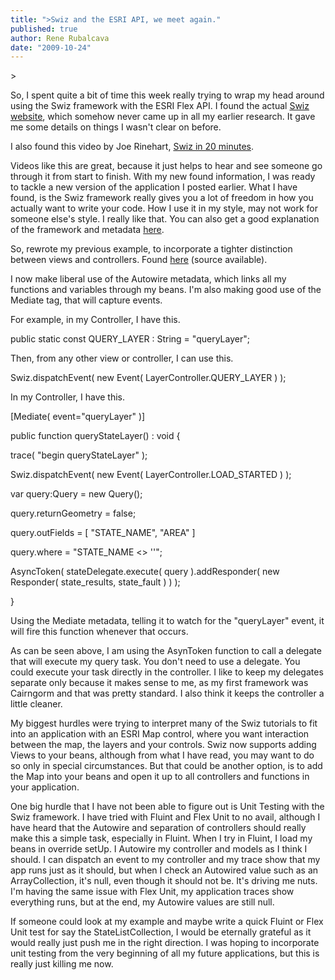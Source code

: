 ```yaml
---
title: ">Swiz and the ESRI API, we meet again."
published: true
author: Rene Rubalcava
date: "2009-10-24"
---
```


\>

So, I spent quite a bit of time this week really trying to wrap my head around using the Swiz framework with the ESRI Flex API. I found the actual [Swiz website](http://swizframework.org/), which somehow never came up in all my earlier research. It gave me some details on things I wasn't clear on before.

  

I also found this video by Joe Rinehart, [Swiz in 20 minutes](http://www.firemoss.com/index.cfm/2009/10/21/Swiz-in-20-minutes-video--byebye-boilerplate).

Videos like this are great, because it just helps to hear and see someone go through it from start to finish. With my new found information, I was ready to tackle a new version of the application I posted earlier. What I have found, is the Swiz framework really gives you a lot of freedom in how you actually want to write your code. How I use it in my style, may not work for someone else's style. I really like that. You can also get a good explanation of the framework and metadata [here](http://swizframework.org/docs/getting-started/).

  

So, rewrote my previous example, to incorporate a tighter distinction between views and controllers. Found [here](http://odoe.net/thelab/flex/swizmapsimple/SwizMapSimple.html) (source available).

I now make liberal use of the Autowire metadata, which links all my functions and variables through my beans. I'm also making good use of the Mediate tag, that will capture events.

  

For example, in my Controller, I have this.

public static const QUERY\_LAYER : String = "queryLayer";

  

Then, from any other view or controller, I can use this.

Swiz.dispatchEvent( new Event( LayerController.QUERY\_LAYER ) );

  

In my Controller, I have this.

\[Mediate( event="queryLayer" )\]

public function queryStateLayer() : void {

trace( "begin queryStateLayer" );

Swiz.dispatchEvent( new Event( LayerController.LOAD\_STARTED ) );

var query:Query = new Query();

query.returnGeometry = false;

query.outFields = \[ "STATE\_NAME", "AREA" \]

query.where = "STATE\_NAME <> ''";

AsyncToken( stateDelegate.execute( query ).addResponder( new Responder( state\_results, state\_fault ) ) );

}

  

Using the Mediate metadata, telling it to watch for the "queryLayer" event, it will fire this function whenever that occurs.

  

As can be seen above, I am using the AsynToken function to call a delegate that will execute my query task. You don't need to use a delegate. You could execute your task directly in the controller. I like to keep my delegates separate only because it makes sense to me, as my first framework was Cairngorm and that was pretty standard. I also think it keeps the controller a little cleaner.

  

My biggest hurdles were trying to interpret many of the Swiz tutorials to fit into an application with an ESRI Map control, where you want interaction between the map, the layers and your controls. Swiz now supports adding Views to your beans, although from what I have read, you may want to do so only in special circumstances. But that could be another option, is to add the Map into your beans and open it up to all controllers and functions in your application.

  

One big hurdle that I have not been able to figure out is Unit Testing with the Swiz framework. I have tried with Fluint and Flex Unit to no avail, although I have heard that the Autowire and separation of controllers should really make this a simple task, especially in Fluint. When I try in Fluint, I load my beans in override setUp. I Autowire my controller and models as I think I should. I can dispatch an event to my controller and my trace show that my app runs just as it should, but when I check an Autowired value such as an ArrayCollection, it's null, even though it should not be. It's driving me nuts. I'm having the same issue with Flex Unit, my application traces show everything runs, but at the end, my Autowire values are still null.

  

If someone could look at my example and maybe write a quick Fluint or Flex Unit test for say the StateListCollection, I would be eternally grateful as it would really just push me in the right direction. I was hoping to incorporate unit testing from the very beginning of all my future applications, but this is really just killing me now.
